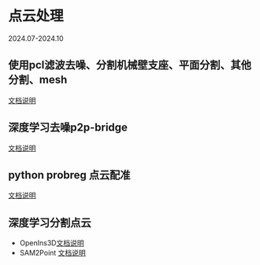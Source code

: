 # 点云处理
2024.07-2024.10
## 使用pcl滤波去噪、分割机械壁支座、平面分割、其他分割、mesh    
[文档说明](https://github.com/yysy18/PointClouds_hanglok/blob/main/PCL/PCL%E8%AF%B4%E6%98%8E.md)    
## 深度学习去噪p2p-bridge
[文档说明](https://github.com/yysy18/PointClouds_hanglok/blob/main/p2p-bridge%E8%AF%B4%E6%98%8E.md)  
## python probreg 点云配准	   
[文档说明](https://github.com/yysy18/PointClouds_hanglok/blob/main/probreg/probreg%E9%85%8D%E5%87%86.md) 
## 深度学习分割点云
* OpenIns3D[文档说明](https://github.com/yysy18/PointClouds_hanglok/blob/main/OpenIns3D/OpenIns3D%E8%AF%B4%E6%98%8E.md) 
* SAM2Point  [文档说明](https://github.com/yysy18/PointClouds_hanglok/blob/main/SAM2Point/SAM2Point%E8%AF%B4%E6%98%8E.md) 


